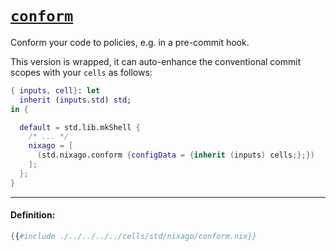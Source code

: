 # [`conform`][conform]

Conform your code to policies, e.g. in a pre-commit hook.

This version is wrapped, it can auto-enhance the conventional
commit scopes with your `cells` as follows:

```nix
{ inputs, cell}: let
  inherit (inputs.std) std;
in {

  default = std.lib.mkShell {
    /* ... */
    nixago = [
      (std.nixago.conform {configData = {inherit (inputs) cells;};})
    ];
  };
}
```

[conform]: https://github.com/siderolabs/conform

---

#### Definition:

```nix
{{#include ./../../../../cells/std/nixago/conform.nix}}
```
